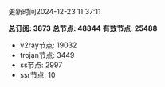 更新时间2024-12-23 11:37:11

**总订阅: 3873**
**总节点: 48844**
**有效节点: 25488**
- v2ray节点: 19032
- trojan节点: 3449
- ss节点: 2997
- ssr节点: 10
